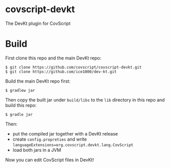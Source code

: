 # covscript-devkt

The DevKt plugin for CovScript

# Build

First clone this repo and the main DevKt repo:

```
$ git clone https://github.com/covscript/covscript-devkt.git
$ git clone https://github.com/ice1000/dev-kt.git
```

Build the main DevKt repo first:

```
$ gradlew jar
```

Then copy the built jar under `build/libs` to the `lib` directory in this repo and build this repo:

```
$ gradle jar
```

Then:

+ put the compiled jar together with a DevKt release
+ create `config.propreties` and write `languageExtensions=org.covscript.devkt.lang.CovScript`
+ load both jars in a JVM

Now you can edit CovScript files in DevKt!
